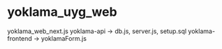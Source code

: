 # yoklama_uyg_web
yoklama_web_next.js
yoklama-api  -> db.js, server.js, setup.sql
yoklama-frontend  -> yoklamaForm.js
